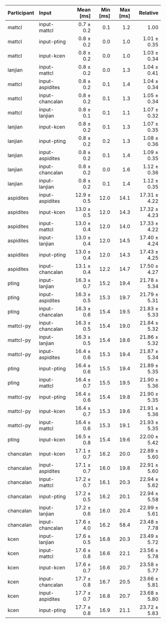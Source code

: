 | Participant | Input | Mean [ms] | Min [ms] | Max [ms] | Relative |
|:---|:---|---:|---:|---:|---:|
| mattcl | input-mattcl | 0.7 ± 0.2 | 0.1 | 1.2 | 1.00 |
| mattcl | input-pting | 0.8 ± 0.2 | 0.0 | 1.0 | 1.01 ± 0.35 |
| mattcl | input-kcen | 0.8 ± 0.2 | 0.0 | 1.0 | 1.03 ± 0.34 |
| lanjian | input-mattcl | 0.8 ± 0.2 | 0.0 | 1.3 | 1.04 ± 0.41 |
| mattcl | input-aspidites | 0.8 ± 0.2 | 0.1 | 1.4 | 1.04 ± 0.34 |
| mattcl | input-chancalan | 0.8 ± 0.2 | 0.1 | 1.3 | 1.05 ± 0.34 |
| mattcl | input-lanjian | 0.8 ± 0.1 | 0.1 | 1.1 | 1.07 ± 0.32 |
| lanjian | input-kcen | 0.8 ± 0.2 | 0.1 | 1.3 | 1.07 ± 0.35 |
| lanjian | input-pting | 0.8 ± 0.2 | 0.2 | 1.3 | 1.08 ± 0.36 |
| lanjian | input-aspidites | 0.8 ± 0.2 | 0.1 | 1.4 | 1.09 ± 0.35 |
| lanjian | input-chancalan | 0.8 ± 0.2 | 0.0 | 1.6 | 1.12 ± 0.36 |
| lanjian | input-lanjian | 0.8 ± 0.2 | 0.1 | 1.4 | 1.12 ± 0.35 |
| aspidites | input-aspidites | 12.9 ± 0.5 | 12.0 | 14.1 | 17.31 ± 4.22 |
| aspidites | input-kcen | 13.0 ± 0.5 | 12.0 | 14.3 | 17.32 ± 4.23 |
| aspidites | input-mattcl | 13.0 ± 0.4 | 12.0 | 14.0 | 17.33 ± 4.22 |
| aspidites | input-lanjian | 13.0 ± 0.4 | 12.0 | 14.5 | 17.40 ± 4.24 |
| aspidites | input-pting | 13.0 ± 0.4 | 12.0 | 14.3 | 17.43 ± 4.25 |
| aspidites | input-chancalan | 13.1 ± 0.4 | 12.2 | 14.7 | 17.50 ± 4.27 |
| pting | input-lanjian | 16.3 ± 0.7 | 15.2 | 19.4 | 21.78 ± 5.34 |
| pting | input-aspidites | 16.3 ± 0.5 | 15.3 | 19.7 | 21.79 ± 5.31 |
| pting | input-chancalan | 16.3 ± 0.6 | 15.4 | 19.5 | 21.83 ± 5.33 |
| mattcl-py | input-chancalan | 16.3 ± 0.5 | 15.4 | 19.0 | 21.84 ± 5.32 |
| mattcl-py | input-lanjian | 16.3 ± 0.5 | 15.4 | 18.6 | 21.86 ± 5.32 |
| mattcl-py | input-aspidites | 16.4 ± 0.6 | 15.3 | 19.4 | 21.87 ± 5.34 |
| pting | input-pting | 16.4 ± 0.6 | 15.5 | 19.4 | 21.89 ± 5.35 |
| pting | input-mattcl | 16.4 ± 0.7 | 15.5 | 19.5 | 21.90 ± 5.36 |
| mattcl-py | input-pting | 16.4 ± 0.6 | 15.4 | 19.8 | 21.90 ± 5.35 |
| mattcl-py | input-kcen | 16.4 ± 0.7 | 15.3 | 19.6 | 21.91 ± 5.36 |
| mattcl-py | input-mattcl | 16.4 ± 0.6 | 15.3 | 19.1 | 21.93 ± 5.35 |
| pting | input-kcen | 16.5 ± 0.8 | 15.4 | 19.6 | 22.00 ± 5.42 |
| chancalan | input-kcen | 17.1 ± 0.7 | 16.2 | 20.0 | 22.89 ± 5.60 |
| chancalan | input-aspidites | 17.1 ± 0.7 | 16.0 | 19.8 | 22.91 ± 5.60 |
| chancalan | input-mattcl | 17.2 ± 0.7 | 16.1 | 20.3 | 22.94 ± 5.62 |
| chancalan | input-pting | 17.2 ± 0.5 | 16.2 | 20.1 | 22.94 ± 5.58 |
| chancalan | input-lanjian | 17.2 ± 0.6 | 16.0 | 20.4 | 22.99 ± 5.61 |
| chancalan | input-chancalan | 17.6 ± 4.0 | 16.2 | 58.4 | 23.48 ± 7.78 |
| kcen | input-lanjian | 17.6 ± 0.5 | 16.8 | 20.3 | 23.49 ± 5.72 |
| kcen | input-mattcl | 17.6 ± 0.8 | 16.6 | 22.1 | 23.56 ± 5.78 |
| kcen | input-kcen | 17.6 ± 0.7 | 16.6 | 20.7 | 23.58 ± 5.77 |
| kcen | input-chancalan | 17.7 ± 0.8 | 16.7 | 20.5 | 23.66 ± 5.81 |
| kcen | input-aspidites | 17.7 ± 0.7 | 16.8 | 20.7 | 23.68 ± 5.80 |
| kcen | input-pting | 17.7 ± 0.8 | 16.9 | 21.1 | 23.72 ± 5.83 |
